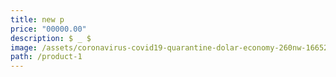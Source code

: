 ```yaml
---
title: new p
price: "00000.00"
description: $ _ $
image: /assets/coronavirus-covid19-quarantine-dolar-economy-260nw-1665212251-1-.png
path: /product-1
---
```

